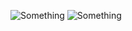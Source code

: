 ![Something](https://placehold.co/800x100@3x/darkslateblue/mistyrose?text=dustin4242)
![Something](https://placehold.co/900x100@3x/darkslategray/mistyrose?text=Just+a+dude+who+programs+for+fun.&font=lora)